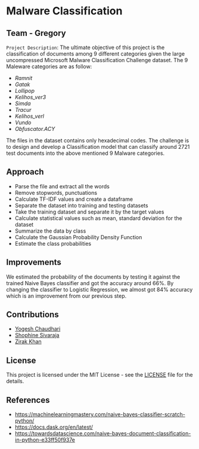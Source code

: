 # Malware Classification
## Team - Gregory

`Project Description`: The ultimate objective of this project is the classification of documents among 9 different categories given the large uncompressed Microsoft Malware Classification Challenge dataset. The 9 Maleware categories are as follow:

<ul><li><i>Ramnit</i></li>
<li><i>Gatak</i></li>
<li><i>Lollipop</i></li>
<li><i>Kelihos_ver3</i></li>
<li><i>Simda</i></li>
<li><i>Tracur</i></li>
<li><i>Kelihos_verl</i></li>
<li><i>Vundo</i></li>
<li><i>Obfuscator.ACY</i></li></ul>

The files in the dataset contains only hexadecimal codes. The challenge is to design and develop a Classification model that can classify around 2721 test documents into the above mentioned 9 Malware categories. 

## Approach
* Parse the file and extract all the words
* Remove stopwords, punctuations
* Calculate TF-IDF values and create a dataframe
* Separate the dataset into training and testing datasets
* Take the training dataset and separate it by the target values
* Calculate statistical values such as mean, standard deviation for the dataset
* Summarize the data by class
* Calculate the Gaussian Probability Density Function
* Estimate the class probabilities
## Improvements
We estimated the probability of the documents by testing it against the trained Naive Bayes classifier and got the accuracy around 66%. By changing the classifier to Logistic Regression, we almost got 84% accuracy which is an improvement from our previous step.

## Contributions
<ul> <li><a href= "https://github.com/yogeshchaudhari"> Yogesh Chaudhari</a></li>
<li><a href = "https://github.com/shophine"> Shophine Sivaraja</a></li>
<li><a href ="https://github.com/zirakachakzai" > Zirak Khan </a></li></ul>

## License
This project is licensed under the MIT License - see the <a href="https://github.com/dsp-uga/gregory-p1/blob/main/LICENSE">LICENSE</a> file for the details.

## References
<ul> <li><a href = "https://machinelearningmastery.com/naive-bayes-classifier-scratch-python/"> https://machinelearningmastery.com/naive-bayes-classifier-scratch-python/ </a></li> 
<li><a href = "https://docs.dask.org/en/latest/"> https://docs.dask.org/en/latest/ </a></li> 
<li><a href = "https://towardsdatascience.com/naive-bayes-document-classification-in-python-e33ff50f937e"> https://towardsdatascience.com/naive-bayes-document-classification-in-python-e33ff50f937e </a></li>  
</ul> 
